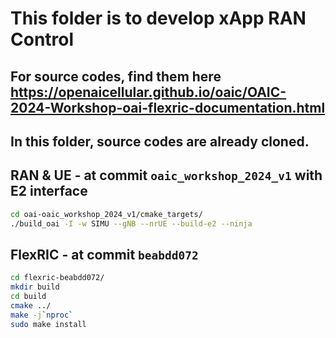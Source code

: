 # This folder is to develop xApp RAN Control

## For source codes, find them here https://openaicellular.github.io/oaic/OAIC-2024-Workshop-oai-flexric-documentation.html

## In this folder, source codes are already cloned.


## RAN & UE - at commit `oaic_workshop_2024_v1` with E2 interface
```bash
cd oai-oaic_workshop_2024_v1/cmake_targets/
./build_oai -I -w SIMU --gNB --nrUE --build-e2 --ninja
```


## FlexRIC - at commit `beabdd072`
```bash
cd flexric-beabdd072/
mkdir build
cd build
cmake ../
make -j`nproc`
sudo make install
```

